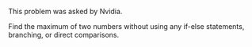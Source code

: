 This problem was asked by Nvidia.

Find the maximum of two numbers without using any if-else statements, branching, or direct comparisons.